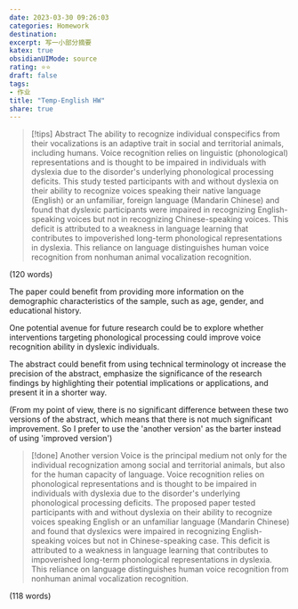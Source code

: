 ```yaml
---
date: 2023-03-30 09:26:03
categories: Homework 
destination: 
excerpt: 写一小部分摘要
katex: true
obsidianUIMode: source
rating: ⭐⭐
draft: false
tags:  
- 作业
title: "Temp-English HW"
share: true
---
```



> [!tips] Abstract
> The ability to recognize individual conspecifics from their vocalizations is an adaptive trait in social and territorial animals, including humans. Voice recognition relies on linguistic (phonological) representations and is thought to be impaired in individuals with dyslexia due to the disorder's underlying phonological processing deficits. This study tested participants with and without dyslexia on their ability to recognize voices speaking their native language (English) or an unfamiliar, foreign language (Mandarin Chinese) and found that dyslexic participants were impaired in recognizing English-speaking voices but not in recognizing Chinese-speaking voices. This deficit is attributed to a weakness in language learning that contributes to impoverished long-term phonological representations in dyslexia. This reliance on language distinguishes human voice recognition from nonhuman animal vocalization recognition.

(120 words)


The paper could benefit from providing more information on the demographic characteristics of the sample, such as age, gender, and educational history.

One potential avenue for future research could be to explore whether interventions targeting phonological processing could improve voice recognition ability in dyslexic individuals.

The abstract could benefit from using technical terminology ot increase the precision of the abstract, emphasize the significance of the research findings by highlighting their potential implications or applications, and present it in a shorter way.

(From my point of view, there is no significant difference between these two versions of the abstract, which means that there is not much significant improvement. So I prefer to use the 'another version' as the barter instead of using 'improved version')
> [!done] Another version
> Voice is the principal medium not only for the individual recognization among social and territorial animals, but also for the human capacity of language. Voice recognition relies on phonological representations and is thought to be impaired in individuals with dyslexia due to the disorder's underlying phonological processing deficits. The proposed paper tested participants with and without dyslexia on their ability to recognize voices speaking English or an unfamiliar language (Mandarin Chinese) and found that dyslexics were impaired in recognizing English-speaking voices but not in Chinese-speaking case. This deficit is attributed to a weakness in language learning that contributes to impoverished long-term phonological representations in dyslexia. This reliance on language distinguishes human voice recognition from nonhuman animal vocalization recognition.

(118 words)